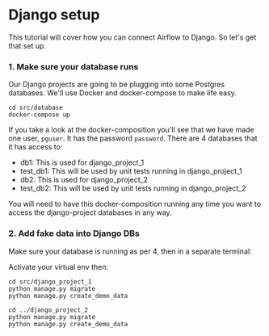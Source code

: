 # Django setup

This tutorial will cover how you can connect Airflow to Django. So let's get that set up.

### 1. Make sure your database runs

Our Django projects are going to be plugging into some Postgres databases. We'll use Docker and docker-compose to make life easy.

```
cd src/database
docker-compose up
```

If you take a look at the docker-composition you'll see that we have made one user, `pguser`. It has the password `password`. There are 4 databases that it has access to:

- db1: This is used for django_project_1
- test_db1: This will be used by unit tests running in django_project_1
- db2: This is used for django_project_2
- test_db2: This will be used by unit tests running in django_project_2

You will need to have this docker-composition running any time you want to access the django-project databases in any way. 

### 2. Add fake data into Django DBs

Make sure your database is running as per 4, then in a separate terminal:

Activate your virtual env then: 

```
cd src/django_project_1
python manage.py migrate 
python manage.py create_demo_data

cd ../django_project_2
python manage.py migrate 
python manage.py create_demo_data
```

